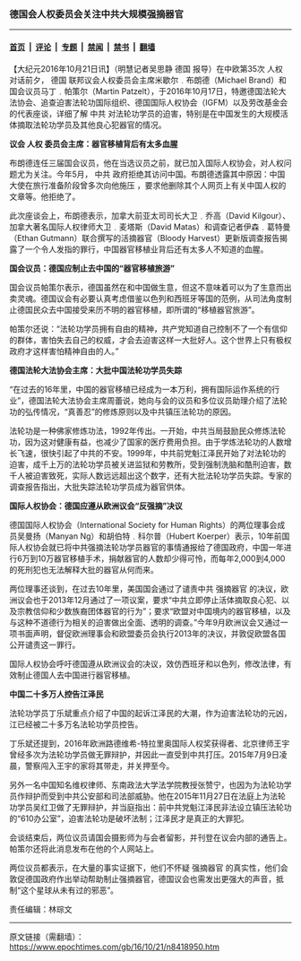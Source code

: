 ### 德国会人权委员会关注中共大规模强摘器官

---

#### [首页](../../../..?n8418950) &nbsp;|&nbsp; [评论](../../../../../epoch-comment?n8418950) &nbsp;|&nbsp; [专题](../../../../../epoch-special?n8418950) &nbsp;|&nbsp; [禁闻](../../../../../epoch-news?n8418950) &nbsp;|&nbsp; [禁书](../../../../../books?n8418950) &nbsp;|&nbsp; [翻墙](https://github.com/gfw-breaker/nogfw/blob/master/README.md?n8418950)


<div class="post_content" id="artbody" itemprop="articleBody">
 <!-- article content begin -->
 <p>
  【大纪元2016年10月21日讯】（明慧记者吴思静
  <ok href="https://www.epochtimes.com/gb/tag/%E5%BE%B7%E5%9B%BD.html">
   德国
  </ok>
  报导）在中欧第35次
  <ok href="https://www.epochtimes.com/gb/tag/%E4%BA%BA%E6%9D%83.html">
   人权
  </ok>
  对话前夕，
  <ok href="https://www.epochtimes.com/gb/tag/%E5%BE%B7%E5%9B%BD.html">
   德国
  </ok>
  联邦议会人权委员会主席米歇尔﹒布朗德（Michael Brand）和国会议员马丁﹒帕策尔（Martin Patzelt），于2016年10月17日，特邀德国法轮大法协会、追查迫害法轮功国际组织、德国国际人权协会（IGFM）以及劳改基金会的代表座谈，详细了解
  <ok href="https://www.epochtimes.com/gb/tag/%E4%B8%AD%E5%85%B1.html">
   中共
  </ok>
  对法轮功学员的迫害，特别是在中国发生的大规模活体摘取法轮功学员及其他良心犯器官的情况。
 </p>
 <p>
  <strong>
   议会
   <ok href="https://www.epochtimes.com/gb/tag/%E4%BA%BA%E6%9D%83.html">
    人权
   </ok>
   委员会主席：器官移植背后有太多血腥
  </strong>
 </p>
 <p>
  布朗德连任三届国会议员，他在当选议员之前，就已加入国际人权协会，对人权问题尤为关注。今年5月，
  <ok href="https://www.epochtimes.com/gb/tag/%E4%B8%AD%E5%85%B1.html">
   中共
  </ok>
  政府拒绝其访问中国。布朗德透露其中原因：中国大使在旅行准备阶段曾多次向他施压 ，要求他删除其个人网页上有关中国人权的文章等。他拒绝了。
 </p>
 <p>
  此次座谈会上，布朗德表示，加拿大前亚太司司长大卫﹒乔高（David Kilgour）、加拿大著名国际人权律师大卫﹒麦塔斯（David Matas）和调查记者伊森﹒葛特曼（Ethan Gutmann）联合撰写的活摘器官（Bloody Harvest）更新版调查报告揭露了一个令人发指的罪行，中国器官移植业背后还有太多人不知道的血腥。
 </p>
 <p>
  <strong>
   国会议员：德国应制止去中国的“器官移植旅游”
  </strong>
 </p>
 <p>
  国会议员帕策尔表示，德国虽然在和中国做生意，但这不意味着可以为了生意而出卖灵魂。德国议会有必要认真考虑借鉴以色列和西班牙等国的范例，从司法角度制止德国民众去中国接受来历不明的器官移植，即所谓的“移植器官旅游”。
 </p>
 <p>
  帕策尔还说：“法轮功学员拥有自由的精神，共产党知道自己控制不了一个有信仰的群体，害怕失去自己的权威，才会去迫害这样一大批好人。这个世界上只有极权政府才这样害怕精神自由的人。”
 </p>
 <p>
  <strong>
   德国法轮大法协会主席：大批中国法轮功学员失踪
  </strong>
 </p>
 <p>
  “在过去的16年里，中国的器官移植已经成为一本万利，拥有国际运作系统的行业”，德国法轮大法协会主席周蕾说，她向与会的议员和多位议员助理介绍了法轮功的弘传情况，“真善忍”的修炼原则以及中共镇压法轮功的原因。
 </p>
 <p>
  法轮功是一种佛家修炼功法，1992年传出。一开始，中共当局鼓励民众修炼法轮功，因为这对健康有益，也减少了国家的医疗费用负担。由于学炼法轮功的人数增长飞速，很快引起了中共的不安。1999年，中共前党魁江泽民开始了对法轮功的迫害，成千上万的法轮功学员被关进监狱和劳教所，受到强制洗脑和酷刑迫害，数千人被迫害致死，实际人数远远超出这个数字，还有大批法轮功学员失踪。专家的调查报告指出，大批失踪法轮功学员成为器官供体。
 </p>
 <p>
  <strong>
   国际人权协会：德国应遵从欧洲议会“反强摘”决议
  </strong>
 </p>
 <p>
  德国国际人权协会（International Society for Human Rights）的两位理事会成员吴曼扬（Manyan Ng）和胡伯特﹒科尔普（Hubert Koerper）表示，10年前国际人权协会就已将中共强摘法轮功学员器官的事情通报给了德国政府，中国一年进行6万到10万器官移植手术，捐献器官的人数却少得可怜，而每年2,000到4,000的死刑犯也无法解释大批的器官从何而来。
 </p>
 <p>
  两位理事还谈到，在过去10年里，美国国会通过了谴责中共
  <ok href="https://www.epochtimes.com/gb/tag/%E5%BC%BA%E6%91%98%E5%99%A8%E5%AE%98.html">
   强摘器官
  </ok>
  的决议，欧洲议会也于2013年12月通过了一项议案，要求“中共立即停止活体摘取良心犯、以及宗教信仰和少数族裔团体器官的行为”；要求“欧盟对中国境内的器官移植，以及与这种不道德行为相关的迫害做出全面、透明的调查。”今年9月欧洲议会又通过一项书面声明，督促欧洲理事会和欧盟委员会执行2013年的决议，并敦促欧盟各国公开谴责这一罪行。
 </p>
 <p>
  国际人权协会呼吁德国遵从欧洲议会的决议，效仿西班牙和以色列，修改法律，有效制止德国人去中国进行器官移植。
 </p>
 <p>
  <strong>
   中国二十多万人控告江泽民
  </strong>
 </p>
 <p>
  法轮功学员丁乐斌重点介绍了中国的起诉江泽民的大潮，作为迫害法轮功的元凶，江已经被二十多万名法轮功学员控告。
 </p>
 <p>
  丁乐斌还提到，2016年欧洲路德维希-特拉里奥国际人权奖获得者、北京律师王宇曾经多次为法轮功学员做无罪辩护，并因此一直受到中共打压。2015年7月9日凌晨，警察闯入王宇的家将其带走，并关押至今。
 </p>
 <p>
  另外一名中国知名维权律师、东南政法大学法学院教授张赞宁，也因为为法轮功学员作辩护而受到中共公安部和司法部威胁。他在2015年11月27日在法庭上为法轮功学员吴红卫做了无罪辩护，并当庭指出：前中共党魁江泽民非法设立镇压法轮功的“610办公室”，迫害法轮功是破坏法制；江泽民才是真正的大罪犯。
 </p>
 <p>
  会谈结束后，两位议员请国会摄影师为与会者留影，并刊登在议会内部的通告上。帕策尔还将此消息发布在他的个人网站上。
 </p>
 <p>
  两位议员都表示，在大量的事实证据下，他们不怀疑
  <ok href="https://www.epochtimes.com/gb/tag/%E5%BC%BA%E6%91%98%E5%99%A8%E5%AE%98.html">
   强摘器官
  </ok>
  的真实性，他们会敦促德国政府作出举动帮助制止强摘器官，德国议会也需发出更强大的声音，抵制“这个星球从未有过的邪恶”。
 </p>
 <p>
  责任编辑：林琮文
 </p>
 <!-- article content end -->
 <div id="below_article_ad">
 </div>
</div>


---

原文链接（需翻墙）：https://www.epochtimes.com/gb/16/10/21/n8418950.htm